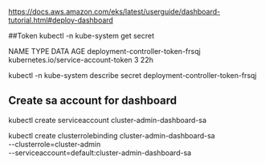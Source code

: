 https://docs.aws.amazon.com/eks/latest/userguide/dashboard-tutorial.html#deploy-dashboard


##Token
kubectl -n kube-system get secret


NAME                                     TYPE                                  DATA      AGE
deployment-controller-token-frsqj        kubernetes.io/service-account-token   3         22h


kubectl -n kube-system describe secret deployment-controller-token-frsqj

## Create sa account for dashboard

kubectl create serviceaccount cluster-admin-dashboard-sa

kubectl create clusterrolebinding cluster-admin-dashboard-sa \
  --clusterrole=cluster-admin \
  --serviceaccount=default:cluster-admin-dashboard-sa

